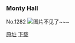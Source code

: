 ### Monty Hall
No.1282
![图片不见了~~~](https://imgs.xkcd.com/comics/monty_hall.png)

[原址](https://xkcd.com//1282) [下载](https://imgs.xkcd.com/comics/monty_hall.png)

